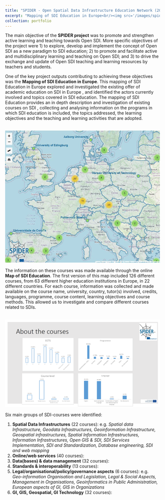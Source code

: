 ```yaml
---
title: "SPIDER - Open Spatial Data Infrastructure Education Network (2020-2022) "
excerpt: "Mapping of SDI Education in Europe<br/><img src='/images/spider.png'>"
collection: portfolio
---
```


The main objective of the **SPIDER project** was to promote and strengthen active learning and teaching towards Open SDI. More specific objectives of the project were 1)
to explore, develop and implement the concept of Open SDI as a new paradigm to SDI education; 2) to promote and facilitate active and multidisciplinary learning and teaching on Open SDI; and 3) to drive the exchange and update of Open SDI teaching and learning resources by teachers and students.

One of the key project outputs contributing to achieving these objectives was the **Mapping of SDI Education in Europe**. This mapping of SDI Education in Europe explored and investigated the existing offer of academic education on SDI in Europe , and identified the actors currently involved and topics covered in SDI education. The mapping of SDI Education provides an in depth description and investigation of existing courses on SDI , collecting and analysing information on the programs in which SDI education is included, the topics addressed, the learning objectives and the teaching and learning activities that are adopted.

<br/><img src='/images/spider.png'>

The information on these courses was made available through the online **Map of SDI Education**. The first version of this map included 126 different courses, from 63
different higher education institutions in Europe, in 22 different countries. For each course, information was collected and made available on the course name, university, country, tutor(s) involved, credits, languages, programme, course content, learning objectives and course methods. This allowed us to investigate and compare different courses related to SDIs.

<br/><img src='/images/spider2.png'>

Six main groups of SDI-courses were identified:
1. **Spatial Data Infrastructures** (22 courses): e.g. _Spatial data Infrastructure, Geodata Infrastructures, Geoinformation Infrastructure, Geospatial infrastructures, Spatial Information Infrastructures, Information Infrastructures, Open GIS & SDI, SDI Services Implementation, SDI and Standardization, Database engineering, SDI and web mapping_
2. **Online/web services** (40 courses):
3. **Data(bases) & data management** (32 courses):
4. **Standards & interoperability** (13 courses):
5. **Legal/organisational/policy/governance aspects** (6 courses): e.g. _Geo-information Organisation and Legislation, Legal & Social Aspects, Management in Organisations, Geoinformatics in Public Administration, European aspects of GI, GIS in Organizations_
6. **GI, GIS, Geospatial, GI Technology** (32 courses):



